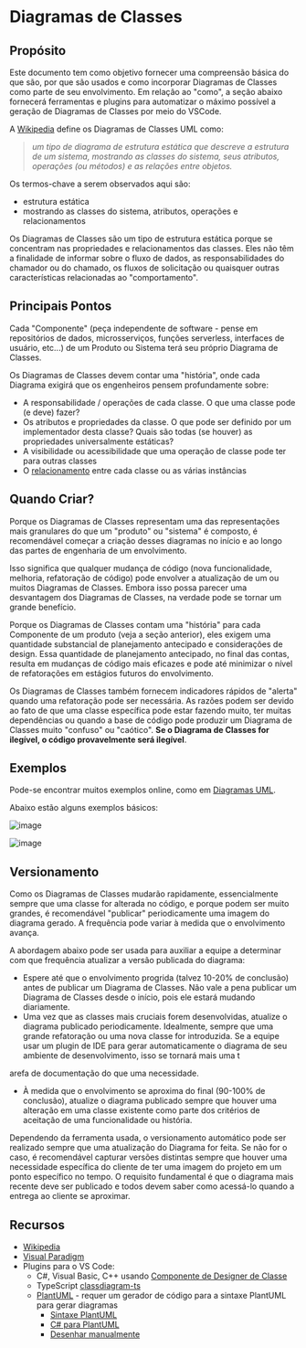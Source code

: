 # Diagramas de Classes

## Propósito

Este documento tem como objetivo fornecer uma compreensão básica do que são, por que são usados e como incorporar Diagramas de Classes como parte de seu envolvimento. Em relação ao "como", a seção abaixo fornecerá ferramentas e plugins para automatizar o máximo possível a geração de Diagramas de Classes por meio do VSCode.

A [Wikipedia](https://en.wikipedia.org/wiki/Class_diagram) define os Diagramas de Classes UML como:

 > _um tipo de diagrama de estrutura estática que descreve a estrutura de um sistema, mostrando as classes do sistema, seus atributos, operações (ou métodos) e as relações entre objetos._

Os termos-chave a serem observados aqui são:

- estrutura estática
- mostrando as classes do sistema, atributos, operações e relacionamentos

Os Diagramas de Classes são um tipo de estrutura estática porque se concentram nas propriedades e relacionamentos das classes. Eles não têm a finalidade de informar sobre o fluxo de dados, as responsabilidades do chamador ou do chamado, os fluxos de solicitação ou quaisquer outras características relacionadas ao "comportamento".

## Principais Pontos

Cada "Componente" (peça independente de software - pense em repositórios de dados, microsserviços, funções serverless, interfaces de usuário, etc...) de um Produto ou Sistema terá seu próprio Diagrama de Classes.

Os Diagramas de Classes devem contar uma "história", onde cada Diagrama exigirá que os engenheiros pensem profundamente sobre:

- A responsabilidade / operações de cada classe. O que uma classe pode (e deve) fazer?
- Os atributos e propriedades da classe. O que pode ser definido por um implementador desta classe? Quais são todas (se houver) as propriedades universalmente estáticas?
- A visibilidade ou acessibilidade que uma operação de classe pode ter para outras classes
- O [relacionamento](https://en.wikipedia.org/wiki/Class_diagram#Relationships) entre cada classe ou as várias instâncias

## Quando Criar?

Porque os Diagramas de Classes representam uma das representações mais granulares do que um "produto" ou "sistema" é composto, é recomendável começar a criação desses diagramas no início e ao longo das partes de engenharia de um envolvimento.

Isso significa que qualquer mudança de código (nova funcionalidade, melhoria, refatoração de código) pode envolver a atualização de um ou muitos Diagramas de Classes. Embora isso possa parecer uma desvantagem dos Diagramas de Classes, na verdade pode se tornar um grande benefício.

Porque os Diagramas de Classes contam uma "história" para cada Componente de um produto (veja a seção anterior), eles exigem uma quantidade substancial de planejamento antecipado e considerações de design. Essa quantidade de planejamento antecipado, no final das contas, resulta em mudanças de código mais eficazes e pode até minimizar o nível de refatorações em estágios futuros do envolvimento.

Os Diagramas de Classes também fornecem indicadores rápidos de "alerta" quando uma refatoração pode ser necessária. As razões podem ser devido ao fato de que uma classe específica pode estar fazendo muito, ter muitas dependências ou quando a base de código pode produzir um Diagrama de Classes muito "confuso" ou "caótico". **Se o Diagrama de Classes for ilegível, o código provavelmente será ilegível**.

## Exemplos

Pode-se encontrar muitos exemplos online, como em [Diagramas UML](https://www.uml-diagrams.org/class-diagrams-examples.html).

Abaixo estão alguns exemplos básicos:

![image](./Images/generalization-aggregation-association.png)

![image](./Images/realization.png)

## Versionamento

Como os Diagramas de Classes mudarão rapidamente, essencialmente sempre que uma classe for alterada no código, e porque podem ser muito grandes, é recomendável "publicar" periodicamente uma imagem do diagrama gerado. A frequência pode variar à medida que o envolvimento avança.

A abordagem abaixo pode ser usada para auxiliar a equipe a determinar com que frequência atualizar a versão publicada do diagrama:

- Espere até que o envolvimento progrida (talvez 10-20% de conclusão) antes de publicar um Diagrama de Classes. Não vale a pena publicar um Diagrama de Classes desde o início, pois ele estará mudando diariamente.
- Uma vez que as classes mais cruciais forem desenvolvidas, atualize o diagrama publicado periodicamente. Idealmente, sempre que uma grande refatoração ou uma nova classe for introduzida. Se a equipe usar um plugin de IDE para gerar automaticamente o diagrama de seu ambiente de desenvolvimento, isso se tornará mais uma t

arefa de documentação do que uma necessidade.
- À medida que o envolvimento se aproxima do final (90-100% de conclusão), atualize o diagrama publicado sempre que houver uma alteração em uma classe existente como parte dos critérios de aceitação de uma funcionalidade ou história.

Dependendo da ferramenta usada, o versionamento automático pode ser realizado sempre que uma atualização do Diagrama for feita. Se não for o caso, é recomendável capturar versões distintas sempre que houver uma necessidade específica do cliente de ter uma imagem do projeto em um ponto específico no tempo. O requisito fundamental é que o diagrama mais recente deve ser publicado e todos devem saber como acessá-lo quando a entrega ao cliente se aproximar.

## Recursos

- [Wikipedia](https://en.wikipedia.org/wiki/Class_diagram)
- [Visual Paradigm](https://www.visual-paradigm.com/guide/uml-unified-modeling-language/uml-class-diagram-tutorial/#:~:text=A%20class%20diagram%20in%20the%20Unified%20Modeling%20Language,%28or%20methods%29%2C%204%20and%20the%20relationships%20among%20objects.)
- Plugins para o VS Code:
  - C#, Visual Basic, C++ usando [Componente de Designer de Classe](https://marketplace.visualstudio.com/items?itemName=AlexShen.classdiagram-ts&ssr=false#overview)
  - TypeScript [classdiagram-ts](https://marketplace.visualstudio.com/items?itemName=AlexShen.classdiagram-ts&ssr=false#overview)
  - [PlantUML](https://marketplace.visualstudio.com/items?itemName=jebbs.plantuml) - requer um gerador de código para a sintaxe PlantUML para gerar diagramas
    - [Sintaxe PlantUML](https://plantuml.com/class-diagram)
    - [C# para PlantUML](https://marketplace.visualstudio.com/items?itemName=pierre3.csharp-to-plantuml)
    - [Desenhar manualmente](https://towardsdatascience.com/drawing-a-uml-diagram-in-the-vs-code-53c2e67deffe)
